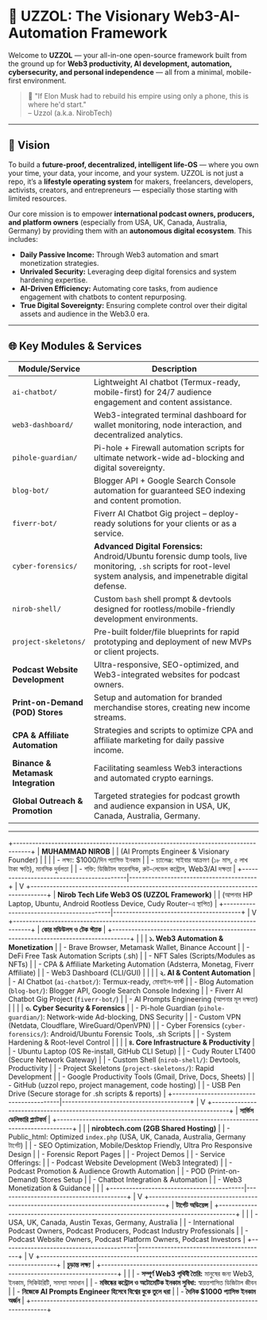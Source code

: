 # 🧠 UZZOL: The Visionary Web3-AI-Automation Framework

Welcome to **UZZOL** — your all-in-one open-source framework built from the ground up for **Web3 productivity, AI development, automation, cybersecurity, and personal independence** — all from a minimal, mobile-first environment.

> 🧬 "If Elon Musk had to rebuild his empire using only a phone, this is where he'd start."  
> – Uzzol (a.k.a. NirobTech)

---

## 🚀 Vision

To build a **future-proof, decentralized, intelligent life-OS** — where you own your time, your data, your income, and your system. UZZOL is not just a repo, it’s a **lifestyle operating system** for makers, freelancers, developers, activists, creators, and entrepreneurs — especially those starting with limited resources.

Our core mission is to empower **international podcast owners, producers, and platform owners** (especially from USA, UK, Canada, Australia, Germany) by providing them with an **autonomous digital ecosystem**. This includes:

* **Daily Passive Income:** Through Web3 automation and smart monetization strategies.
* **Unrivaled Security:** Leveraging deep digital forensics and system hardening expertise.
* **AI-Driven Efficiency:** Automating core tasks, from audience engagement with chatbots to content repurposing.
* **True Digital Sovereignty:** Ensuring complete control over their digital assets and audience in the Web3.0 era.

---

## 🌐 Key Modules & Services

| Module/Service | Description |
|----------------|-------------|
| `ai-chatbot/` | Lightweight AI chatbot (Termux-ready, mobile-first) for 24/7 audience engagement and content assistance. |
| `web3-dashboard/` | Web3-integrated terminal dashboard for wallet monitoring, node interaction, and decentralized analytics. |
| `pihole-guardian/` | Pi-hole + Firewall automation scripts for ultimate network-wide ad-blocking and digital sovereignty. |
| `blog-bot/` | Blogger API + Google Search Console automation for guaranteed SEO indexing and content promotion. |
| `fiverr-bot/` | Fiverr AI Chatbot Gig project – deploy-ready solutions for your clients or as a service. |
| `cyber-forensics/` | **Advanced Digital Forensics:** Android/Ubuntu forensic dump tools, live monitoring, `.sh` scripts for root-level system analysis, and impenetrable digital defense. |
| `nirob-shell/` | Custom `bash` shell prompt & devtools designed for rootless/mobile-friendly development environments. |
| `project-skeletons/` | Pre-built folder/file blueprints for rapid prototyping and deployment of new MVPs or client projects. |
| **Podcast Website Development** | Ultra-responsive, SEO-optimized, and Web3-integrated websites for podcast owners. |
| **Print-on-Demand (POD) Stores** | Setup and automation for branded merchandise stores, creating new income streams. |
| **CPA & Affiliate Automation** | Strategies and scripts to optimize CPA and affiliate marketing for daily passive income. |
| **Binance & Metamask Integration** | Facilitating seamless Web3 interactions and automated crypto earnings. |
| **Global Outreach & Promotion** | Targeted strategies for podcast growth and audience expansion in USA, UK, Canada, Australia, Germany. |

---

+-----------------------------------------------------------------------------------+
|                                 **MUHAMMAD NIROB** |
|                        (AI Prompts Engineer & Visionary Founder)                  |
|                                                                                   |
|  - লক্ষ্য: $1000/দিন প্যাসিভ ইনকাম                                                |
|  - চ্যালেঞ্জ: সাইবার আক্রমণ (১৮ মাস, ৫ লাখ টাকা ক্ষতি), মানসিক দুর্বলতা             |
|  - শক্তি: ডিজিটাল ফরেনসিক, রুট-লেভেল কন্ট্রোল, Web3/AI দক্ষতা                      |
+------------------------------------------|----------------------------------------+
                                           |
                                           V
+-----------------------------------------------------------------------------------+
|                         **Nirob Tech Life Web3 OS (UZZOL Framework)** |
|           (আপনার HP Laptop, Ubuntu, Android Rootless Device, Cudy Router-এ স্থাপিত) |
+------------------------------------------|----------------------------------------+
                                           |
                                           V
+-----------------------------------------------------------------------------------+
|                                **কোর মডিউলস ও টেক স্ট্যাক** |
+-----------------------------------------------------------------------------------+
|                                                                                   |
| **১. Web3 Automation & Monetization** |
|    - Brave Browser, Metamask Wallet, Binance Account                               |
|    - DeFi Free Task Automation Scripts (.sh)                                      |
|    - NFT Sales (Scripts/Modules as NFTs)                                          |
|    - CPA & Affiliate Marketing Automation (Adsterra, Monetag, Fiverr Affiliate)    |
|    - Web3 Dashboard (CLI/GUI)                                                     |
|                                                                                   |
| **২. AI & Content Automation** |
|    - AI Chatbot (`ai-chatbot/`): Termux-ready, মোবাইল-ফার্স্ট                      |
|    - Blog Automation (`blog-bot/`): Blogger API, Google Search Console Indexing    |
|    - Fiverr AI Chatbot Gig Project (`fiverr-bot/`)                               |
|    - AI Prompts Engineering (আপনার মূল দক্ষতা)                                    |
|                                                                                   |
| **৩. Cyber Security & Forensics** |
|    - Pi-hole Guardian (`pihole-guardian/`): Network-wide Ad-blocking, DNS Security |
|    - Custom VPN (Netdata, Cloudflare, WireGuard/OpenVPN)                          |
|    - Cyber Forensics (`cyber-forensics/`): Android/Ubuntu Forensic Tools, .sh Scripts |
|    - System Hardening & Root-level Control                                        |
|                                                                                   |
| **৪. Core Infrastructure & Productivity** |
|    - Ubuntu Laptop (OS Re-install, GitHub CLI Setup)                              |
|    - Cudy Router LT400 (Secure Network Gateway)                                   |
|    - Custom Shell (`nirob-shell/`): Devtools, Productivity                        |
|    - Project Skeletons (`project-skeletons/`): Rapid Development                  |
|    - Google Productivity Tools (Gmail, Drive, Docs, Sheets)                       |
|    - GitHub (uzzol repo, project management, code hosting)                        |
|    - USB Pen Drive (Secure storage for .sh scripts & reports)                     |
+------------------------------------------|----------------------------------------+
                                           |
                                           V
+-----------------------------------------------------------------------------------+
|                                **সার্ভিস ডেলিভারি প্ল্যাটফর্ম** |
+-----------------------------------------------------------------------------------+
|                                                                                   |
| **nirobtech.com (2GB Shared Hosting)** |
|    - Public_html: Optimized `index.php` (USA, UK, Canada, Australia, Germany টার্গেট) |
|    - SEO Optimization, Mobile/Desktop Friendly, Ultra Pro Responsive Design       |
|    - Forensic Report Pages                                                        |
|    - Project Demos                                                                |
|    - Service Offerings:                                                           |
|        - Podcast Website Development (Web3 Integrated)                            |
|        - Podcast Promotion & Audience Growth Automation                           |
|        - POD (Print-on-Demand) Stores Setup                                       |
|        - Chatbot Integration & Automation                                         |
|        - Web3 Monetization & Guidance                                             |
|                                                                                   |
+------------------------------------------|----------------------------------------+
                                           |
                                           V
+-----------------------------------------------------------------------------------+
|                                **টার্গেট অডিয়েন্স** |
+-----------------------------------------------------------------------------------+
|                                                                                   |
| - USA, UK, Canada, Austin Texas, Germany, Australia                               |
| - International Podcast Owners, Podcast Producers, Podcast Industry Professionals |
| - Podcast Website Owners, Podcast Platform Owners, Podcast Investors              |
+------------------------------------------|----------------------------------------+
                                           |
                                           V
+-----------------------------------------------------------------------------------+
|                                   **চূড়ান্ত লক্ষ্য** |
+-----------------------------------------------------------------------------------+
|                                                                                   |
| - **সম্পূর্ণ Web3 পৃথিবী তৈরি:** মানুষের জন্য Web3, ইনকাম, সিকিউরিটি, সমস্যা সমাধান |
| - **মস্তিষ্কের কন্ট্রোল ও অটোমেটিক ইনকাম সুবিধা:** স্বায়ত্তশাসিত ডিজিটাল জীবন       |
| - **নিজেকে AI Prompts Engineer হিসেবে বিশ্বের বুকে তুলে ধরা** |
| - **দৈনিক $1000 প্যাসিভ ইনকাম অর্জন** |
+-----------------------------------------------------------------------------------+
